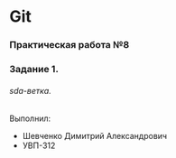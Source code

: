 # Git
### Практическая работа №8
### Задание 1.
###### sda-ветка. 

Выполнил:
* Шевченко Димитрий Александрович
* УВП-312
